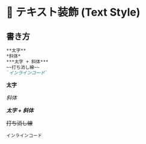 
# 📌 テキスト装飾 (Text Style)

## 書き方

```markdown
**太字**
*斜体*
***太字 + 斜体***
~~打ち消し線~~
`インラインコード`
```


 **太字**  

 *斜体*  

 ***太字 + 斜体***  

 ~~打ち消し線~~  

 `インラインコード`  
